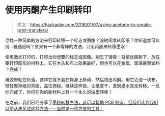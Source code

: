 # 使用丙酮产生印刷转印

> 原文：<https://hackaday.com/2016/01/07/using-acetone-to-create-print-transfers/>

寻找一种简单的方法来打印转移一个标志或图像？没时间拿转印纸？你知道你可以用…普通纸吗？原来有一个非常棒的方法，只用丙酮来转移墨水！

使用激光打印机，打印出你想要的标志或图像。别忘了镜像！将纸张面朝下，放在要转印图形的材料上。它在木头和布上效果最好，但也可以在金属、玻璃甚至塑料上完成！

用胶带粘住角落，这样它就不会在你身上移动，然后取出丙酮。用它沾湿一块布，轻轻摩擦纸的背面，盖住商标。继续这样做，让纸变干，直到墨水完全转移。一旦你完成了，你将在你的新材料上有一个永久的油墨转移！

在之前，我们已经分享了[墨粉转移方法，这可以帮助 PCB 制造，但我们认为我们以前从未见过这种方法——当然是一种方便的工具！](http://hackaday.com/2012/12/26/toner-transfer-for-resist-and-silk-screen-using-printable-vinyl/)